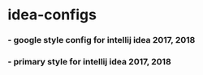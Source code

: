 # idea-configs

### - google style config for intellij idea 2017, 2018
### - primary style for intellij idea 2017, 2018
